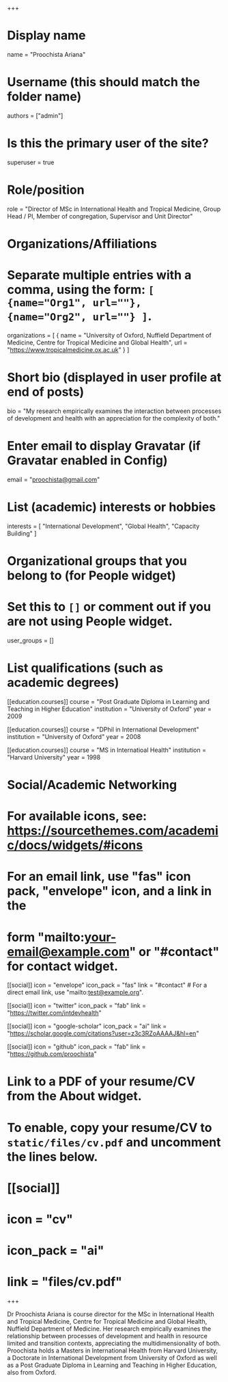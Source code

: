 +++
# Display name
name = "Proochista Ariana"

# Username (this should match the folder name)
authors = ["admin"]

# Is this the primary user of the site?
superuser = true

# Role/position
role = "Director of MSc in International Health and Tropical Medicine, Group Head / PI, Member of congregation, Supervisor and Unit Director"

# Organizations/Affiliations
#   Separate multiple entries with a comma, using the form: `[ {name="Org1", url=""}, {name="Org2", url=""} ]`.
organizations = [ { name = "University of Oxford, Nuffield Department of Medicine, Centre for Tropical Medicine and Global Health", url = "https://www.tropicalmedicine.ox.ac.uk" } ]

# Short bio (displayed in user profile at end of posts)
bio = "My research empirically examines the interaction between processes of development and health with an appreciation for the complexity of both."

# Enter email to display Gravatar (if Gravatar enabled in Config)
email = "proochista@gmail.com"

# List (academic) interests or hobbies
interests = [
  "International Development",
  "Global Health",
  "Capacity Building"
]

# Organizational groups that you belong to (for People widget)
#   Set this to `[]` or comment out if you are not using People widget.
user_groups = []

# List qualifications (such as academic degrees)
[[education.courses]]
  course = "Post Graduate Diploma in Learning and Teaching in Higher Education"
  institution = "University of Oxford"
  year = 2009
  
[[education.courses]]
  course = "DPhil in International Development"
  institution = "University of Oxford"
  year = 2008

[[education.courses]]
  course = "MS in Internatioal Health"
  institution = "Harvard University"
  year = 1998

# Social/Academic Networking
# For available icons, see: https://sourcethemes.com/academic/docs/widgets/#icons
#   For an email link, use "fas" icon pack, "envelope" icon, and a link in the
#   form "mailto:your-email@example.com" or "#contact" for contact widget.

[[social]]
  icon = "envelope"
  icon_pack = "fas"
  link = "#contact"  # For a direct email link, use "mailto:test@example.org".

[[social]]
  icon = "twitter"
  icon_pack = "fab"
  link = "https://twitter.com/intdevhealth"

[[social]]
  icon = "google-scholar"
  icon_pack = "ai"
  link = "https://scholar.google.com/citations?user=z3c3RZoAAAAJ&hl=en"

[[social]]
  icon = "github"
  icon_pack = "fab"
  link = "https://github.com/proochista"

# Link to a PDF of your resume/CV from the About widget.
# To enable, copy your resume/CV to `static/files/cv.pdf` and uncomment the lines below.
# [[social]]
#   icon = "cv"
#   icon_pack = "ai"
#   link = "files/cv.pdf"

+++

Dr Proochista Ariana is course director for the MSc in International Health and Tropical Medicine, Centre for Tropical Medicine and Global Health, Nuffield Department of Medicine. Her research empirically examines the relationship between processes of development and health in resource limited and transition contexts, appreciating the multidimensionality of both. Proochista holds a Masters in International Health from Harvard University, a Doctorate in International Development from University of Oxford as well as a Post Graduate Diploma in Learning and Teaching in Higher Education, also from Oxford.


